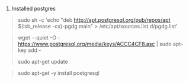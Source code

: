 1. Installed postgres

> sudo sh -c 'echo "deb http://apt.postgresql.org/pub/repos/apt $(lsb_release -cs)-pgdg main" > /etc/apt/sources.list.d/pgdg.list'

> wget --quiet -O - https://www.postgresql.org/media/keys/ACCC4CF8.asc | sudo apt-key add -

> sudo apt-get update

> sudo apt-get -y install postgresql

